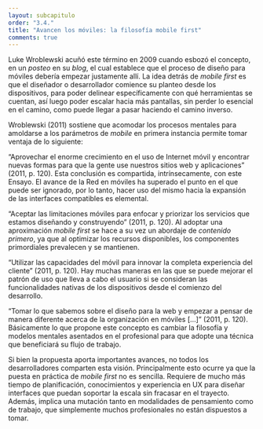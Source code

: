```yaml
---
layout: subcapitulo
order: "3.4."
title: "Avancen los móviles: la filosofía mobile first"
comments: true
---
```


Luke Wroblewski acuñó este término en 2009 cuando esbozó el concepto, en un _posteo_ en su _blog_, el cual establece que el proceso de diseño para móviles debería empezar justamente allí. La idea detrás de _mobile first_ es que el diseñador o desarrollador comience su planteo desde los dispositivos, para poder delinear específicamente con qué herramientas se cuentan, así luego poder escalar hacia más pantallas, sin perder lo esencial en el camino, como puede llegar a pasar haciendo el camino inverso.

Wroblewski (2011) sostiene que acomodar los procesos mentales para amoldarse a los parámetros de _mobile_ en primera instancia permite tomar ventaja de lo siguiente:

“Aprovechar el enorme crecimiento en el uso de Internet móvil y encontrar nuevas formas para que la gente use nuestros sitios web y aplicaciones” (2011, p. 120). Esta conclusión es compartida, intrínsecamente, con este Ensayo. El avance de la Red en móviles ha superado el punto en el que puede ser ignorado, por lo tanto, hacer uso del mismo hacia la expansión de las interfaces compatibles es elemental.

“Aceptar las limitaciones móviles para enfocar y priorizar los servicios que estamos diseñando y construyendo” (2011, p. 120). Al adoptar una aproximación _mobile first_ se hace a su vez un abordaje de _contenido primero_, ya que al optimizar los recursos disponibles, los componentes primordiales prevalecen y se mantienen.

“Utilizar las capacidades del móvil para innovar la completa experiencia del cliente” (2011, p. 120). Hay muchas maneras en las que se puede mejorar el patrón de uso que lleva a cabo el usuario si se consideran las funcionalidades nativas de los dispositivos desde el comienzo del desarrollo.

“Tomar lo que sabemos sobre el diseño para la web y empezar a pensar de manera diferente acerca de la organización en móviles […]” (2011, p. 120). Básicamente lo que propone este concepto es cambiar la filosofía y modelos mentales asentados en el profesional para que adopte una técnica que beneficiará su flujo de trabajo.

Si bien la propuesta aporta importantes avances, no todos los desarrolladores comparten esta visión. Principalmente esto ocurre ya que la puesta en práctica de _mobile first_ no es sencilla. Requiere de mucho más tiempo de planificación, conocimientos y experiencia en UX para diseñar interfaces que puedan soportar la escala sin fracasar en el trayecto. Además, implica una mutación tanto en modalidades de pensamiento como de trabajo, que simplemente muchos profesionales no están dispuestos a tomar.
